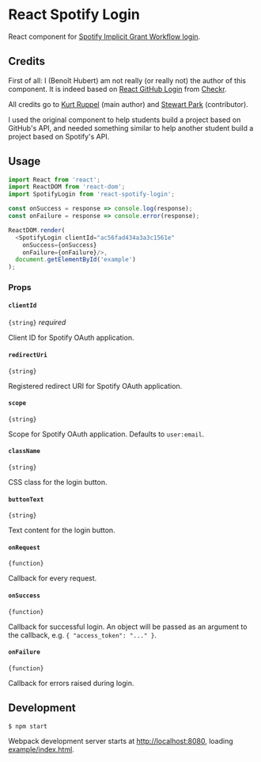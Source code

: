 # React Spotify Login

React component for [Spotify Implicit Grant Workflow login](https://developer.spotify.com/documentation/general/guides/authorization-guide/#implicit-grant-flow).

## Credits

First of all: I (Benoît Hubert) am not really (or really not) the author of this component. It is indeed based on [React GitHub Login](https://github.com/checkr/react-github-login) from [Checkr](https://checkr.com/).

All credits go to [Kurt Ruppel](https://github.com/kruppel) (main author) and [Stewart Park](https://github.com/stewartpark) (contributor).

I used the original component to help students build a project based on GitHub's API, and needed something similar to help another student build a project based on Spotify's API.

## Usage

```js
import React from 'react';
import ReactDOM from 'react-dom';
import SpotifyLogin from 'react-spotify-login';

const onSuccess = response => console.log(response);
const onFailure = response => console.error(response);

ReactDOM.render(
  <SpotifyLogin clientId="ac56fad434a3a3c1561e"
    onSuccess={onSuccess}
    onFailure={onFailure}/>,
  document.getElementById('example')
);
```

### Props

#### `clientId`

`{string}` _required_

Client ID for Spotify OAuth application.

#### `redirectUri`

`{string}`

Registered redirect URI for Spotify OAuth application.

#### `scope`

`{string}`

Scope for Spotify OAuth application. Defaults to `user:email`.

#### `className`

`{string}`

CSS class for the login button.

#### `buttonText`

`{string}`

Text content for the login button.

#### `onRequest`

`{function}`

Callback for every request.

#### `onSuccess`

`{function}`

Callback for successful login. An object will be passed as an argument to the callback, e.g. `{ "access_token": "..." }`.

#### `onFailure`

`{function}`

Callback for errors raised during login.


## Development

```sh
$ npm start
```

Webpack development server starts at [http://localhost:8080](http://localhost:8080), loading [example/index.html](https://github.com/bhubr/react-spotify-login/tree/master/example/index.html).
